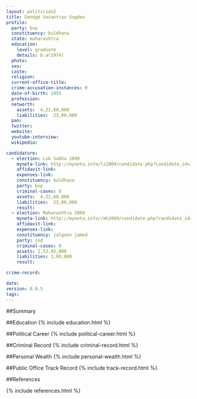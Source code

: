 ```yaml
---
layout: politician2
title: Dandge Vasantrao Sugdeo
profile: 
  party: bsp
  constituency: buldhana
  state: maharashtra
  education: 
    level: graduate
    details: b.a(1974)
  photo: 
  sex: 
  caste: 
  religion: 
  current-office-title: 
  crime-accusation-instances: 0
  date-of-birth: 1955
  profession: 
  networth: 
    assets:  4,21,60,000
    liabilities:  23,00,000
  pan: 
  twitter: 
  website: 
  youtube-interview: 
  wikipedia: 

candidature: 
  - election: Lok Sabha 2009
    myneta-link: http://myneta.info/ls2009/candidate.php?candidate_id=152
    affidavit-link: 
    expenses-link: 
    constituency: buldhana 
    party: bsp
    criminal-cases: 0
    assets:  4,21,60,000
    liabilities:  23,00,000
    result:  
  - election: Maharashtra 2009
    myneta-link: http://myneta.info//mh2009/candidate.php?candidate_id=706
    affidavit-link: 
    expenses-link: 
    constituency: jalgaon jamod 
    party: ind
    criminal-cases: 0
    assets: 2,53,05,000
    liabilities: 3,00,000
    result:  

crime-record: 

date: 
version: 0.0.5
tags: 
---
```

##Summary


##Education
{% include education.html %}


##Political Career
{% include political-career.html %}


##Criminal Record
{% include criminal-record.html %}


##Personal Wealth
{% include personal-wealth.html %}


##Public Office Track Record
{% include track-record.html %}


##References


{% include references.html %}